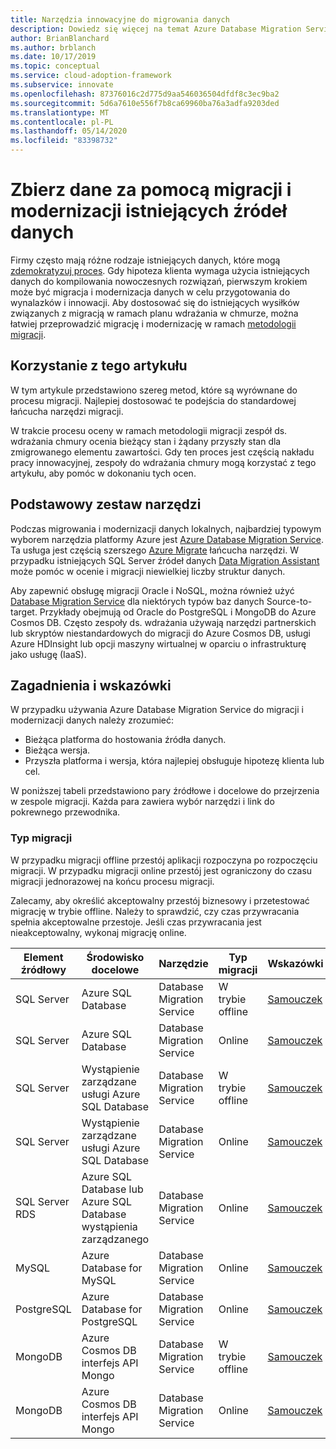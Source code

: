 ```yaml
---
title: Narzędzia innowacyjne do migrowania danych
description: Dowiedz się więcej na temat Azure Database Migration Service i innych narzędzi, które umożliwiają migrowanie i modernizację danych w celu przygotowania do wynalazków i innowacji w chmurze.
author: BrianBlanchard
ms.author: brblanch
ms.date: 10/17/2019
ms.topic: conceptual
ms.service: cloud-adoption-framework
ms.subservice: innovate
ms.openlocfilehash: 87376016c2d775d9aa546036504dfdf8c3ec9ba2
ms.sourcegitcommit: 5d6a7610e556f7b8ca69960ba76a3adfa9203ded
ms.translationtype: MT
ms.contentlocale: pl-PL
ms.lasthandoff: 05/14/2020
ms.locfileid: "83398732"
---
```

# <a name="collect-data-through-the-migration-and-modernization-of-existing-data-sources"></a>Zbierz dane za pomocą migracji i modernizacji istniejących źródeł danych

Firmy często mają różne rodzaje istniejących danych, które mogą [zdemokratyzuj proces](../considerations/data.md). Gdy hipoteza klienta wymaga użycia istniejących danych do kompilowania nowoczesnych rozwiązań, pierwszym krokiem może być migracja i modernizacja danych w celu przygotowania do wynalazków i innowacji. Aby dostosować się do istniejących wysiłków związanych z migracją w ramach planu wdrażania w chmurze, można łatwiej przeprowadzić migrację i modernizację w ramach [metodologii migracji](../../migrate/index.md).

## <a name="use-of-this-article"></a>Korzystanie z tego artykułu

W tym artykule przedstawiono szereg metod, które są wyrównane do procesu migracji. Najlepiej dostosować te podejścia do standardowej łańcucha narzędzi migracji.

W trakcie procesu oceny w ramach metodologii migracji zespół ds. wdrażania chmury ocenia bieżący stan i żądany przyszły stan dla zmigrowanego elementu zawartości. Gdy ten proces jest częścią nakładu pracy innowacyjnej, zespoły do wdrażania chmury mogą korzystać z tego artykułu, aby pomóc w dokonaniu tych ocen.

## <a name="primary-toolset"></a>Podstawowy zestaw narzędzi

Podczas migrowania i modernizacji danych lokalnych, najbardziej typowym wyborem narzędzia platformy Azure jest [Azure Database Migration Service](https://docs.microsoft.com/azure/dms). Ta usługa jest częścią szerszego [Azure Migrate](https://docs.microsoft.com/azure/migrate/migrate-services-overview) łańcucha narzędzi. W przypadku istniejących SQL Server źródeł danych [Data Migration Assistant](https://docs.microsoft.com/sql/dma/dma-overview) może pomóc w ocenie i migracji niewielkiej liczby struktur danych.

Aby zapewnić obsługę migracji Oracle i NoSQL, można również użyć [Database Migration Service](https://docs.microsoft.com/azure/dms) dla niektórych typów baz danych Source-to-target. Przykłady obejmują od Oracle do PostgreSQL i MongoDB do Azure Cosmos DB. Często zespoły ds. wdrażania używają narzędzi partnerskich lub skryptów niestandardowych do migracji do Azure Cosmos DB, usługi Azure HDInsight lub opcji maszyny wirtualnej w oparciu o infrastrukturę jako usługę (IaaS).

## <a name="considerations-and-guidance"></a>Zagadnienia i wskazówki

W przypadku używania Azure Database Migration Service do migracji i modernizacji danych należy zrozumieć:

- Bieżąca platforma do hostowania źródła danych.
- Bieżąca wersja.
- Przyszła platforma i wersja, która najlepiej obsługuje hipotezę klienta lub cel.

W poniższej tabeli przedstawiono pary źródłowe i docelowe do przejrzenia w zespole migracji. Każda para zawiera wybór narzędzi i link do pokrewnego przewodnika.

### <a name="migration-type"></a>Typ migracji

W przypadku migracji offline przestój aplikacji rozpoczyna po rozpoczęciu migracji. W przypadku migracji online przestój jest ograniczony do czasu migracji jednorazowej na końcu procesu migracji.

Zalecamy, aby określić akceptowalny przestój biznesowy i przetestować migrację w trybie offline. Należy to sprawdzić, czy czas przywracania spełnia akceptowalne przestoje. Jeśli czas przywracania jest nieakceptowalny, wykonaj migrację online.

| Element źródłowy  | Środowisko docelowe  | Narzędzie  | Typ migracji | Wskazówki |
|---|---|---|---|---|
| SQL Server | Azure SQL Database | Database Migration Service | W trybie offline | [Samouczek](https://docs.microsoft.com/azure/dms/tutorial-sql-server-to-azure-sql) |
| SQL Server | Azure SQL Database | Database Migration Service | Online | [Samouczek](https://docs.microsoft.com/azure/dms/tutorial-sql-server-azure-sql-online) |
| SQL Server | Wystąpienie zarządzane usługi Azure SQL Database | Database Migration Service | W trybie offline | [Samouczek](https://docs.microsoft.com/azure/dms/tutorial-sql-server-to-managed-instance) |
| SQL Server | Wystąpienie zarządzane usługi Azure SQL Database | Database Migration Service | Online | [Samouczek](https://docs.microsoft.com/azure/dms/tutorial-sql-server-managed-instance-online) |
| SQL Server RDS | Azure SQL Database lub Azure SQL Database wystąpienia zarządzanego | Database Migration Service | Online | [Samouczek](https://docs.microsoft.com/azure/dms/tutorial-rds-sql-server-azure-sql-and-managed-instance-online) |
| MySQL | Azure Database for MySQL | Database Migration Service | Online | [Samouczek](https://docs.microsoft.com/azure/dms/tutorial-mysql-azure-mysql-online) |
| PostgreSQL | Azure Database for PostgreSQL | Database Migration Service | Online | [Samouczek](https://docs.microsoft.com/azure/dms/tutorial-postgresql-azure-postgresql-online) |
| MongoDB | Azure Cosmos DB interfejs API Mongo | Database Migration Service | W trybie offline | [Samouczek](https://docs.microsoft.com/azure/dms/tutorial-mongodb-cosmos-db) |
| MongoDB | Azure Cosmos DB interfejs API Mongo | Database Migration Service | Online | [Samouczek](https://docs.microsoft.com/azure/dms/tutorial-mongodb-cosmos-db-online) |
